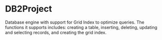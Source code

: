 # DB2Project

Database engine  with support for Grid Index to optimize queries. 
The functions it supports includes: creating a table, inserting, deleting, updating and selecting records, and creating the grid index.
